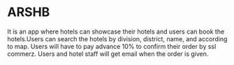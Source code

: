 # ARSHB

It is an app where hotels can showcase their hotels and users can book the hotels.Users can search the hotels by division, district, name, and according to map. Users will have to pay advance 10% to confirm their order by ssl commerz. Users and hotel staff will get email when the order is given.
